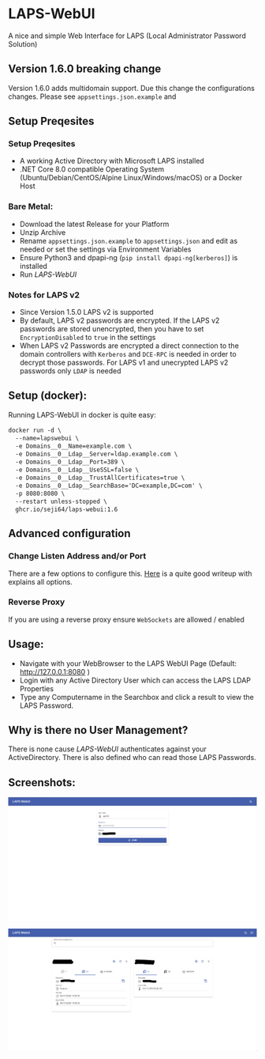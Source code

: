 # LAPS-WebUI
A nice and simple Web Interface for LAPS (Local Administrator Password Solution)

## Version 1.6.0 breaking change

Version 1.6.0 adds multidomain support. Due this change the configurations changes. Please see `appsettings.json.example` and

## Setup Preqesites

### Setup Preqesites

- A working Active Directory with Microsoft LAPS installed
- .NET Core 8.0 compatible Operating System (Ubuntu/Debian/CentOS/Alpine Linux/Windows/macOS) or a Docker Host

### Bare Metal:

- Download the latest Release for your Platform
- Unzip Archive
- Rename `appsettings.json.example` to `appsettings.json` and edit as needed or set the settings via Environment Variables
- Ensure Python3 and dpapi-ng (`pip install dpapi-ng[kerberos]`) is installed
- Run *LAPS-WebUI*

### Notes for LAPS v2
- Since Version 1.5.0 LAPS v2 is supported
- By default, LAPS v2 passwords are encrypted. If the LAPS v2 passwords are stored unencrypted, then you have to set
  `EncryptionDisabled` to `true` in the settings
- When LAPS v2 Passwords are encrypted a direct connection to the domain controllers with `Kerberos` and `DCE-RPC` is needed in order to decrypt those passwords. For LAPS v1 and unecrypted LAPS v2 passwords only `LDAP` is needed

## Setup (docker):

Running LAPS-WebUI in docker is quite easy:
```
docker run -d \
  --name=lapswebui \
  -e Domains__0__Name=example.com \
  -e Domains__0__Ldap__Server=ldap.example.com \
  -e Domains__0__Ldap__Port=389 \
  -e Domains__0__Ldap__UseSSL=false \
  -e Domains__0__Ldap__TrustAllCertificates=true \
  -e Domains__0__Ldap__SearchBase='DC=example,DC=com' \
  -p 8080:8080 \
  --restart unless-stopped \
  ghcr.io/seji64/laps-webui:1.6
```
## Advanced configuration

### Change Listen Address and/or Port

There are a few options to configure this. [Here](https://andrewlock.net/exploring-the-dotnet-8-preview-updates-to-docker-images-in-dotnet-8/) is a quite good writeup with explains all options.


### Reverse Proxy
If you are using a reverse proxy ensure `WebSockets` are allowed / enabled

## Usage:
- Navigate with your WebBrowser to the LAPS WebUI Page (Default: http://127.0.0.1:8080 )
- Login with any Active Directory User which can access the LAPS LDAP Properties
- Type any Computername in the Searchbox and click a result to view the LAPS Password.

## Why is there no User Management?

There is none cause *LAPS-WebUI* authenticates against your ActiveDirectory. There is also defined who can read those LAPS Passwords.

## Screenshots:

![Screenshot](https://raw.githubusercontent.com/Seji64/LAPS-WebUI/master/screenshots/screenshot01.png)

![Screenshot](https://raw.githubusercontent.com/Seji64/LAPS-WebUI/master/screenshots/screenshot02.png)
